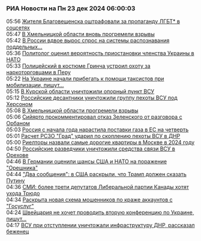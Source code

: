 <h3>РИА Новости на Пн 23 дек 2024 06:00:03</h3>
<div class="rssn table">
  <span class="smaller gray hspace">05:56</span>
  <a class="nodecor" href="https://ria.ru/20241223/blagoveschensk-1990764411.html">Жителя Благовещенска оштрафовали за пропаганду ЛГБТ* в соцсетях</a>
</div>
<div class="rssn table">
  <span class="smaller gray hspace">05:47</span>
  <a class="nodecor" href="https://ria.ru/20241223/trevoga-1990764192.html">В Хмельницкой области вновь прогремели взрывы</a>
</div>
<div class="rssn table">
  <span class="smaller gray hspace">05:42</span>
  <a class="nodecor" href="https://ria.ru/20241223/dokumenty-1990764033.html">В России вдвое вырос спрос на системы распознавания поддельных...</a>
</div>
<div class="rssn table">
  <span class="smaller gray hspace">05:36</span>
  <a class="nodecor" href="https://ria.ru/20241223/ekspert-1990763782.html">Политолог оценил вероятность приостановки членства Украины в НАТО</a>
</div>
<div class="rssn table">
  <span class="smaller gray hspace">05:33</span>
  <a class="nodecor" href="https://ria.ru/20241223/peru-1990763660.html">Полицейский в костюме Гринча устроил охоту за наркоторговцами в Перу</a>
</div>
<div class="rssn table">
  <span class="smaller gray hspace">05:22</span>
  <a class="nodecor" href="https://ria.ru/20241223/voenkomaty-1990763481.html">На Украине начали прибегать к помощи таксистов при мобилизации, пишут...</a>
</div>
<div class="rssn table">
  <span class="smaller gray hspace">05:15</span>
  <a class="nodecor" href="https://ria.ru/20241223/spetsoperatsiya-1990763267.html">В Курской области уничтожили опорный пункт ВСУ</a>
</div>
<div class="rssn table">
  <span class="smaller gray hspace">05:12</span>
  <a class="nodecor" href="https://ria.ru/20241223/desantniki-1990763106.html">Российские десантники уничтожили группу пехоты ВСУ под Херсоном</a>
</div>
<div class="rssn table">
  <span class="smaller gray hspace">05:08</span>
  <a class="nodecor" href="https://ria.ru/20241223/vzryvy-1990762968.html">В Хмельницкой области прогремели взрывы</a>
</div>
<div class="rssn table">
  <span class="smaller gray hspace">05:06</span>
  <a class="nodecor" href="https://ria.ru/20241223/siyyarto-1990762840.html">Сийярто прокомментировал отказ Зеленского от разговора с Орбаном</a>
</div>
<div class="rssn table">
  <span class="smaller gray hspace">05:03</span>
  <a class="nodecor" href="https://ria.ru/20241223/rossija-1990762678.html">Россия с начала года нарастила поставки газа в ЕС на четверть</a>
</div>
<div class="rssn table">
  <span class="smaller gray hspace">05:01</span>
  <a class="nodecor" href="https://ria.ru/20241223/raschet-1990762539.html">Расчет РСЗО "Град" ударил по скоплению пехоты ВСУ в ДНР</a>
</div>
<div class="rssn table">
  <span class="smaller gray hspace">05:00</span>
  <a class="nodecor" href="https://realty.ria.ru/20241223/kvartiry-1990444737.html">Риелторы назвали самые дорогие квартиры в Москве в 2024 году</a>
</div>
<div class="rssn table">
  <span class="smaller gray hspace">04:50</span>
  <a class="nodecor" href="https://ria.ru/20241223/razvedchiki-1990762372.html">Российские разведчики уничтожили средства связи ВСУ в Орехове</a>
</div>
<div class="rssn table">
  <span class="smaller gray hspace">04:46</span>
  <a class="nodecor" href="https://ria.ru/20241223/oreshnik-1990762124.html">В Германии оценили шансы США и НАТО на поражение "Орешника"</a>
</div>
<div class="rssn table">
  <span class="smaller gray hspace">04:44</span>
  <a class="nodecor" href="https://ria.ru/20241223/zvonok-1990761921.html">"Два сообщения": в США раскрыли, что Трамп должен сказать Путину</a>
</div>
<div class="rssn table">
  <span class="smaller gray hspace">04:36</span>
  <a class="nodecor" href="https://ria.ru/20241223/tryudo-1990761753.html">СМИ: более трети депутатов Либеральной партии Канады хотят ухода Трюдо</a>
</div>
<div class="rssn table">
  <span class="smaller gray hspace">04:34</span>
  <a class="nodecor" href="https://ria.ru/20241223/moshenniki-1990761586.html">Раскрыта новая схема мошенников по краже аккаунтов с "Госуслуг"</a>
</div>
<div class="rssn table">
  <span class="smaller gray hspace">04:24</span>
  <a class="nodecor" href="https://ria.ru/20241223/shvejtsarija-1990761310.html">Швейцария не хочет проводить вторую конференцию по Украине, пишут...</a>
</div>
<div class="rssn table">
  <span class="smaller gray hspace">04:17</span>
  <a class="nodecor" href="https://ria.ru/20241223/vsu-1990761086.html">ВСУ при отступлении уничтожали инфраструктуру ДНР, рассказал беженец</a>
</div>